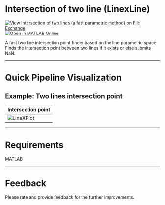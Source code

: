 # Intersection of two line (LinexLine)
[![View Intersection of two lines (a fast parametric method) on File Exchange](https://www.mathworks.com/matlabcentral/images/matlab-file-exchange.svg)](https://www.mathworks.com/matlabcentral/fileexchange/106385-intersection-of-two-lines-a-fast-parametric-method) [![Open in MATLAB Online](https://www.mathworks.com/images/responsive/global/open-in-matlab-online.svg)](https://matlab.mathworks.com/open/github/v1?repo=preethamam/Intersection-of-Two-Lines)

A fast two line intersection point finder based on the line parametric space. Finds the intersection point between two lines if it exists or else submits NaN.

-----

# Quick Pipeline Visualization
## Example: Two lines intersection point
| Intersection point |
| ------------- |
| ![LineXPlot](https://user-images.githubusercontent.com/28588878/153011787-6ada5919-2de5-4289-815e-058d6bf754ec.png) |


-----

# Requirements
MATLAB

-----

# Feedback
Please rate and provide feedback for the further improvements.
